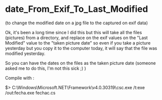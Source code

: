 # date_From_Exif_To_Last_Modified
(to change the modified date on a jpg file to the captured on exif data)


Ok, it's been a long time since I did this but this will take all the files (pictures) from a directory, and replace on the exif values
on the "Last Modified" value to the "taken picture date" so even if you take a picture yesterday but you copy it to the computer today, 
it will say that the file was modified yesterday.

So you can have the dates on the files as the taken picture date (someone asked me to do this, I'm not this sick ;) )

Compile with :

$> C:\Windows\Microsoft.NET\Framework\v4.0.30319\csc.exe /t:exe /out:fecha.exe fechac.cs 
